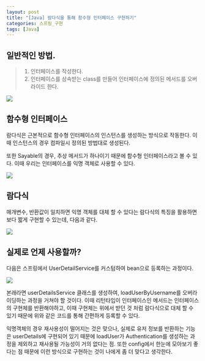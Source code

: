```yaml
---
layout: post
title: "[Java] 람다식을 통해 함수형 인터페이스 구현하기"
categories: 스프링_구현
tags: [Java]
---
```



## 일반적인 방법.

> 1. 인터페이스를 작성한다.
> 2. 인터페이스를 상속받는 class를 만들어 인터페이스에 정의된 메서드를 오버라이드 한다.
    
![](https://velog.velcdn.com/images/yooonwodyd/post/317fb43d-c9e4-4ff1-80db-36d9485a3c48/image.png)


## 함수형 인터페이스

람다식은 근본적으로 함수형 인터페이스의 인스턴스를 생성하는 방식으로 작동한다.
이때 인스턴스의 경우 컴파일시 정의된 방법대로 생성된다.

또한 Sayable의 경우, 추상 메서드가 하나이기 때문에 함수형 인터페이스라고 볼 수 있다.
이때 우리는 인터페이스를 익명 객체로 사용할 수 있다.


![](https://velog.velcdn.com/images/yooonwodyd/post/9e1457b3-8470-463d-90aa-bd7554117807/image.png)



## 람다식

매개변수, 반환값이 일치하면 익명 객체를 대체 할 수 있다는 람다식의 특징을 활용하면 
보다 짧게 구현할 수 있는데, 다음과 같다.

![](https://velog.velcdn.com/images/yooonwodyd/post/ea8611f6-5e1b-4c54-bf29-2ee2d21736fc/image.png)



## 실제로 언제 사용할까?
다음은 스프링에서 UserDetailService를 커스텀하여 bean으로 등록하는 과정이다.

![](https://velog.velcdn.com/images/yooonwodyd/post/ae9cd2e9-a279-4b13-8b7c-eb4238c9bb1b/image.png)

본래라면 userDetailsService 클래스를 생성하여, loadUserByUsername를 오버라이딩하는 과정을 
거쳐야 할 것이다. 이때 리턴타입이 인터페이스인 메서드는 인터페이스의 구현체를 반환해야하고,
이때 구현체는 위에서 받던 것 처럼 람다식으로 대체 할 수 있기 때문에 위와 같은 코드를 통해 간편하게 등록할 수 있다.
<br>

익명객체의 경우 재사용성이 떨어지는 것은 맞으나, 실제로 유저 정보를 반환하는 기능은 userDetails에 구현되어 있기 때문에
loadUser가 Authentication를 생성하는 과정을 제외하고 재사용될 가능성이 거의 없다는 점.
또한 config에서 한눈에 모아보기 좋다는 점 때문에 이런 방식으로 구현하는 것이 나에게 좀 더 맞다고 생각한다.














